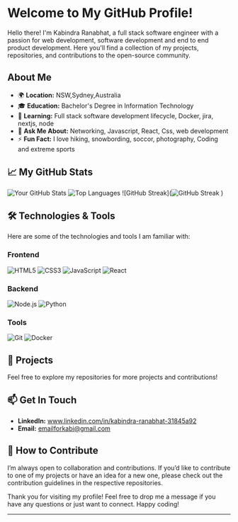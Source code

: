 # Welcome to My GitHub Profile!

Hello there! I'm Kabindra Ranabhat, a full stack software engineer with a passion for web development, software development and end to end product development. Here you'll find a collection of my projects, repositories, and contributions to the open-source community.

## About Me

- 🌍 **Location:** NSW,Sydney,Australia
- 🎓 **Education:** Bachelor's Degree in Information Technology
- 🌱 **Learning:** Full stack software development lifecycle, Docker, jira, nextjs, node
- 💬 **Ask Me About:** Networking, Javascript, React, Css, web development 
- ⚡ **Fun Fact:** I love hiking, snowbording, soccor, photography, Coding and extreme sports
 
## 📈 My GitHub Stats

![Your GitHub Stats](https://github-readme-stats.vercel.app/api?username=kabindrr&show_icons=true&hide_title=true&hide=prs&count_private=true&theme=radical)
![Top Languages](https://github-readme-stats.vercel.app/api/top-langs/?username=kabindrr&layout=compact&theme=radical)
![GitHub Streak](![GitHub Streak](https://github-readme-streak-stats.herokuapp.com/?user=kabindrr&theme=radical&timestamp=${Date.now()})
)

## 🛠️ Technologies & Tools



Here are some of the technologies and tools I am familiar with:

### Frontend

![HTML5](https://img.shields.io/badge/-HTML5-E34F26?style=flat&logo=html5&logoColor=white)
![CSS3](https://img.shields.io/badge/-CSS3-1572B6?style=flat&logo=css3&logoColor=white)
![JavaScript](https://img.shields.io/badge/-JavaScript-F7DF1E?style=flat&logo=javascript&logoColor=black)
![React](https://img.shields.io/badge/-React-61DAFB?style=flat&logo=react&logoColor=white)


### Backend

![Node.js](https://img.shields.io/badge/-Node.js-339933?style=flat&logo=node.js&logoColor=white)
![Python](https://img.shields.io/badge/-Python-3776AB?style=flat&logo=python&logoColor=white)

### Tools

![Git](https://img.shields.io/badge/-Git-F05032?style=flat&logo=git&logoColor=white)
![Docker](https://img.shields.io/badge/-Docker-2496ED?style=flat&logo=docker&logoColor=white)


## 🚀 Projects


Feel free to explore my repositories for more projects and contributions!

## 📫 Get In Touch

- **LinkedIn:** www.linkedin.com/in/kabindra-ranabhat-31845a92
- **Email:** emailforkabi@gmail.com

## 🤝 How to Contribute
I’m always open to collaboration and contributions. If you’d like to contribute to one of my projects or have an idea for a new one, please check out the contribution guidelines in the respective repositories.

Thank you for visiting my profile! Feel free to drop me a message if you have any questions or just want to connect. Happy coding!

---



<!--
**kabindrr/kabindrr** is a ✨ _special_ ✨ repository because its `README.md` (this file) appears on your GitHub profile.

Here are some ideas to get you started:

- 🔭 I’m currently working on Full Stack developer/engineer journey
- 🌱 I’m currently learning docker/view/nextjs/
- 👯 I’m looking to collaborate on fullstack Ecommerce projects
- 🤔 I’m looking for help with ...
- 💬 Ask me about react/node/javascript/
- 📫 How to reach me: emailforkabi@gmail.com
- 😄 Pronouns: 
- ⚡ Fun fact: ...
-->
